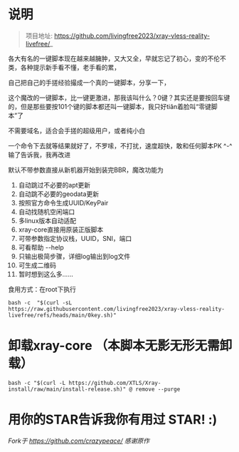 # 说明 
> 项目地址: https://github.com/livingfree2023/xray-vless-reality-livefree/_

各大有名的一键脚本现在越来越臃肿，又大又全，早就忘记了初心，变的不伦不类，各种提示新手看不懂，老手看的累，

自己把自己的手搓经验撮成一个真的一键脚本，分享一下，

这个魔改的一键脚本，比一键更激进，那我该叫什么？0键？其实还是要按回车键的，但是那些要按101个键的脚本都还叫一键脚本，我只好tiǎn着脸叫“零键脚本”了

不需要域名，适合会手搓的超级用户，或者纯小白

一个命令下去就等结果就好了，不罗嗦，不打扰，速度超快，敢和任何脚本PK ^-^ 输了告诉我，我再改进

默认不带参数直接从新机器开始到装完BBR，魔改功能为
1. 自动跳过不必要的apt更新
2. 自动跳不必要的geodata更新
3. 按照官方命令生成UUID/KeyPair
4. 自动找随机空闲端口
5. 多linux版本自动适配
6. xray-core直接用原装正版脚本
7. 可带参数指定协议栈，UUID，SNI，端口
8. 可看帮助 --help
9. 只输出极简步骤，详细log输出到log文件
10. 可生成二维码
11. 暂时想到这么多……

食用方式：在root下执行

```
bash -c  "$(curl -sL https://raw.githubusercontent.com/livingfree2023/xray-vless-reality-livefree/refs/heads/main/0key.sh)"
```


# 卸载xray-core （本脚本无影无形无需卸载）
```
bash -c "$(curl -L https://github.com/XTLS/Xray-install/raw/main/install-release.sh)" @ remove --purge
```

# 用你的STAR告诉我你有用过 STAR! :)


_Fork于 https://github.com/crazypeace/  感谢原作_

